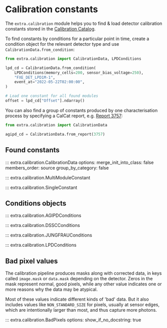 # Calibration constants

The `extra.calibration` module helps you to find & load detector calibration
constants stored in the [Calibration Catalog](https://in.xfel.eu/calibration/).

To find constants by conditions for a particular point in time, create a
condition object for the relevant detector type and use
`CalibrationData.from_condition`:

```python
from extra.calibration import CalibrationData, LPDConditions

lpd_cd = CalibrationData.from_condition(
    LPDConditions(memory_cells=200, sensor_bias_voltage=250),
    "FXE_DET_LPD1M-1",
    event_at="2022-05-22T02:00:00",
)

# Load one constant for all found modules
offset = lpd_cd["Offset"].ndarray()
```

You can also find a group of constants produced by one characterisation process
by specifying a CalCat report, e.g. [Report 3757](https://in.xfel.eu/calibration/reports/3757):

```python
from extra.calibration import CalibrationData

agipd_cd = CalibrationData.from_report(3757)
```

## Found constants

::: extra.calibration.CalibrationData
    options:
      merge_init_into_class: false
      members_order: source
      group_by_category: false

::: extra.calibration.MultiModuleConstant

::: extra.calibration.SingleConstant

## Conditions objects

::: extra.calibration.AGIPDConditions

::: extra.calibration.DSSCConditions

::: extra.calibration.JUNGFRAUConditions

::: extra.calibration.LPDConditions

## Bad pixel values

The calibration pipeline produces masks along with corrected data, in keys
called `image.mask` or `data.mask` depending on the detector. Zeros in the mask
represent normal, good pixels, while any other value indicates one or more
reasons why the data may be atypical.

Most of these values indicate different kinds of 'bad' data. But it also
includes values like `NON_STANDARD_SIZE` for pixels, usually at sensor edges,
which are intentionally larger than most, and thus capture more photons.

::: extra.calibration.BadPixels
    options:
      show_if_no_docstring: true
